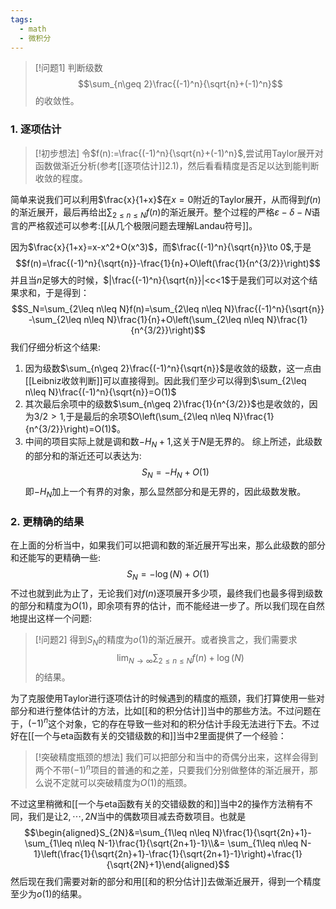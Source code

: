 ```yaml
---
tags:
  - math
  - 微积分
---
```


> [!问题1]
> 判断级数$$\sum_{n\geq 2}\frac{(-1)^n}{\sqrt{n}+(-1)^n}$$的收敛性。


### 1. 逐项估计

> [!初步想法]
> 令$f(n):=\frac{(-1)^n}{\sqrt{n}+(-1)^n}$,尝试用Taylor展开对函数做渐近分析(参考[[逐项估计]]2.1)，然后看看精度是否足以达到能判断收敛的程度。

简单来说我们可以利用$\frac{x}{1+x}$在$x=0$附近的Taylor展开，从而得到$f(n)$的渐近展开，最后再给出$\sum_{2\leq n\leq N}f(n)$的渐近展开。整个过程的严格$\varepsilon-\delta-N$语言的严格叙述可以参考:[[从几个极限问题去理解Landau符号]]。

因为$\frac{x}{1+x}=x-x^2+O(x^3)$，而$\frac{(-1)^n}{\sqrt{n}}\to 0$,于是$$f(n)=\frac{(-1)^n}{\sqrt{n}}-\frac{1}{n}+O\left(\frac{1}{n^{3/2}}\right)$$并且当$n$足够大的时候，$|\frac{(-1)^n}{\sqrt{n}}|<c<1$于是我们可以对这个结果求和，于是得到：$$S_N=\sum_{2\leq n\leq N}f(n)=\sum_{2\leq n\leq N}\frac{(-1)^n}{\sqrt{n}} -\sum_{2\leq n\leq N}\frac{1}{n}+O\left(\sum_{2\leq n\leq N}\frac{1}{n^{3/2}}\right)$$
我们仔细分析这个结果:
1. 因为级数$\sum_{n\geq 2}\frac{(-1)^n}{\sqrt{n}}$是收敛的级数，这一点由[[Leibniz收敛判断]]可以直接得到。因此我们至少可以得到$\sum_{2\leq n\leq N}\frac{(-1)^n}{\sqrt{n}}=O(1)$
2. 其次最后余项中的级数$\sum_{n\geq 2}\frac{1}{n^{3/2}}$也是收敛的，因为$3/2>1$,于是最后的余项$O\left(\sum_{2\leq n\leq N}\frac{1}{n^{3/2}}\right)=O(1)$。
3. 中间的项目实际上就是调和数$-H_N+1$,这关于$N$是无界的。
综上所述，此级数的部分和的渐近还可以表达为:$$S_N=-H_N+O(1)$$即$-H_N$加上一个有界的对象，那么显然部分和是无界的，因此级数发散。

### 2. 更精确的结果

在上面的分析当中，如果我们可以把调和数的渐近展开写出来，那么此级数的部分和还能写的更精确一些:$$S_N=-\log(N)+O(1)$$不过也就到此为止了，无论我们对$f(n)$逐项展开多少项，最终我们也最多得到级数的部分和精度为$O(1)$，即余项有界的估计，而不能经进一步了。所以我们现在自然地提出这样一个问题:

> [!问题2]
> 得到$S_N$的精度为$o(1)$的渐近展开。或者换言之，我们需要求$$\lim_{N\to \infty }\sum_{2\leq n\leq N}f(n)+\log(N)$$的结果。

为了克服使用Taylor进行逐项估计的时候遇到的精度的瓶颈，我们打算使用一些对部分和进行整体估计的方法，比如[[和的积分估计]]当中的那些方法。不过问题在于，$(-1)^n$这个对象，它的存在导致一些对和的积分估计手段无法进行下去。不过好在[[一个与eta函数有关的交错级数的和]]当中2里面提供了一个经验：

> [!突破精度瓶颈的想法]
> 我们可以把部分和当中的奇偶分出来，这样会得到两个不带$(-1)^n$项目的普通的和之差，只要我们分别做整体的渐近展开，那么说不定就可以突破精度为$O(1)$的瓶颈。

不过这里稍微和[[一个与eta函数有关的交错级数的和]]当中2的操作方法稍有不同，我们是让$2,\cdots,2N$当中的偶数项目减去奇数项目。也就是$$\begin{aligned}S_{2N}&=\sum_{1\leq n\leq N}\frac{1}{\sqrt{2n}+1}-\sum_{1\leq n\leq N-1}\frac{1}{\sqrt{2n+1}-1}\\&= \sum_{1\leq n\leq N-1}\left(\frac{1}{\sqrt{2n}+1}-\frac{1}{\sqrt{2n+1}-1}\right)+\frac{1}{\sqrt{2N}+1}\end{aligned}$$
然后现在我们需要对新的部分和用[[和的积分估计]]去做渐近展开，得到一个精度至少为$o(1)$的结果。



